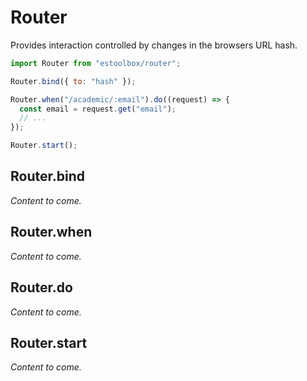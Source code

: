 
# Router

Provides interaction controlled by changes in the browsers URL hash.

```javascript
import Router from "estoolbox/router";

Router.bind({ to: "hash" });

Router.when("/academic/:email").do((request) => {
  const email = request.get("email");
  // ...
});

Router.start();
```

## Router.bind

*Content to come.*

## Router.when

*Content to come.*

## Router.do

*Content to come.*

## Router.start

*Content to come.*
